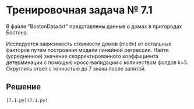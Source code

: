 # Тренировочная задача № 7.1
В файле "BostonData.txt" представлены данные о домах в пригородах Бостона.

Исследуется зависимость стоимости домов (medv) от остальных факторов путем построения модели линейной регрессии. Найти (усредненное) значение скорректированного коэффициента детерминации с помощью кросс-валидации с количеством фолдов k=5. Округлить ответ с точностью до 7 знака после запятой.

## Решение
    [7.1.py](7.1.py)
